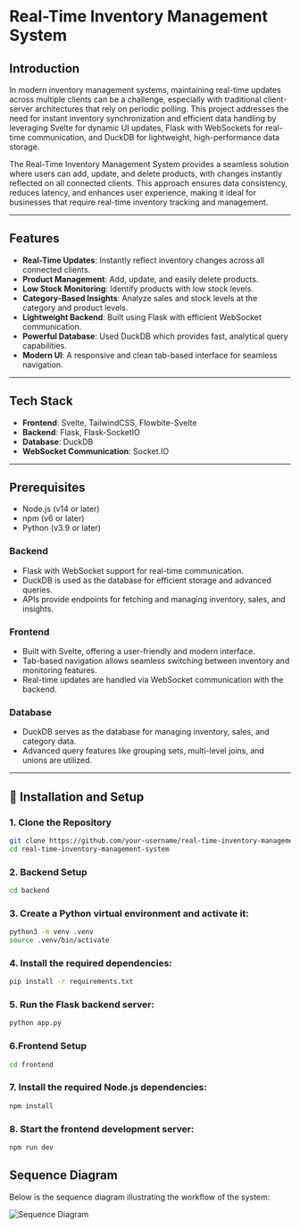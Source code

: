 # Real-Time Inventory Management System

##  Introduction
In modern inventory management systems, maintaining real-time updates across multiple clients can be a challenge, especially with traditional client-server architectures that rely on periodic polling. This project addresses the need for instant inventory synchronization and efficient data handling by leveraging Svelte for dynamic UI updates, Flask with WebSockets for real-time communication, and DuckDB for lightweight, high-performance data storage.

The Real-Time Inventory Management System provides a seamless solution where users can add, update, and delete products, with changes instantly reflected on all connected clients. This approach ensures data consistency, reduces latency, and enhances user experience, making it ideal for businesses that require real-time inventory tracking and management.

---

## **Features**

- **Real-Time Updates**: Instantly reflect inventory changes across all connected clients.  
- **Product Management**: Add, update, and easily delete products.  
- **Low Stock Monitoring**: Identify products with low stock levels.  
- **Category-Based Insights**: Analyze sales and stock levels at the category and product levels.    
- **Lightweight Backend**: Built using Flask with efficient WebSocket communication.  
- **Powerful Database**: Used DuckDB which provides fast, analytical query capabilities.  
- **Modern UI**: A responsive and clean tab-based interface for seamless navigation.  

---
##  Tech Stack

- **Frontend**: Svelte, TailwindCSS, Flowbite-Svelte
- **Backend**: Flask, Flask-SocketIO
- **Database**: DuckDB
- **WebSocket Communication**: Socket.IO

---

## Prerequisites
- Node.js (v14 or later)
- npm (v6 or later)
- Python (v3.9 or later)

### **Backend**
- Flask with WebSocket support for real-time communication.  
- DuckDB is used as the database for efficient storage and advanced queries.  
- APIs provide endpoints for fetching and managing inventory, sales, and insights.  

### **Frontend**
- Built with Svelte, offering a user-friendly and modern interface.  
- Tab-based navigation allows seamless switching between inventory and monitoring features.  
- Real-time updates are handled via WebSocket communication with the backend.  

### **Database**
- DuckDB serves as the database for managing inventory, sales, and category data.  
- Advanced query features like grouping sets, multi-level joins, and unions are utilized.  

---

## 🔧 Installation and Setup

### 1. Clone the Repository
```bash
git clone https://github.com/your-username/real-time-inventory-management.git
cd real-time-inventory-management-system
 ```

### 2. Backend Setup
```bash
cd backend
 ```

### 3. Create a Python virtual environment and activate it:
```bash
python3 -m venv .venv
source .venv/bin/activate
 ```
### 4. Install the required dependencies:
```bash
pip install -r requirements.txt
 ```
### 5. Run the Flask backend server:
```bash
python app.py
 ```
### 6.Frontend Setup
```bash
cd frontend

 ```
### 7. Install the required Node.js dependencies:
```bash
npm install
 ```
### 8. Start the frontend development server:
```bash
npm run dev
 ```

## Sequence Diagram
Below is the sequence diagram illustrating the workflow of the system:

![Sequence Diagram](https://github.com/user-attachments/assets/336abbb7-5e4d-4abf-80b4-b21b6e71425f)


